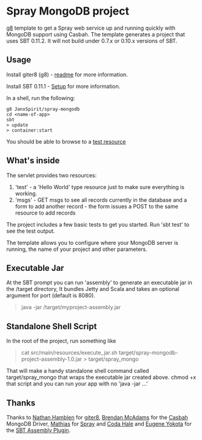 # Spray MongoDB project

[g8](http://github.com/n8han/giter8) template to get a Spray web service up and running quickly with MongoDB support using Casbah. The template generates a project that uses SBT 0.11.2. It will not build under 0.7.x or 0.10.x versions of SBT. 

## Usage

Install giter8 (g8) - [readme](http://github.com/n8han/giter8#readme) for more information.

Install SBT 0.11.1 - [Setup](https://github.com/harrah/xsbt/wiki/Setup) for more information.

In a shell, run the following:

    g8 JanxSpirit/spray-mongodb
    cd <name-of-app>
    sbt
    > update
    > container:start
    
You should be able to browse to a [test resource](http://localhost:8080/test)

## What's inside

The servlet provides two resources:

1. 'test' - a 'Hello World' type resource just to make sure everything is working.
2. 'msgs' - GET msgs to see all records currently in the database and a form to add another record - the form issues a POST to the same resource to add records

The project includes a few basic tests to get you started. Run 'sbt test' to see the test output.

The template allows you to configure where your MongoDB server is running, the name of your project and other parameters.

## Executable Jar

At the SBT prompt you can run 'assembly' to generate an executable jar in the /target directory, It bundles Jetty and Scala and takes an optional argument for port (default is 8080).
> java -jar /target/myproject-assembly.jar

## Standalone Shell Script

In the root of the project, run something like

> cat src/main/resources/execute_jar.sh target/spray-mongodb-project-assembly-1.0.jar > target/spray_mongo

That will make a handy standalone shell command called target/spray_mongo that wraps the executable jar created above. chmod +x that script and you can run your app with no 'java -jar ...'

## Thanks

Thanks to [Nathan Hamblen](https://github.com/n8han) for [giter8](https://github.com/n8han/giter8), [Brendan McAdams](https://github.com/bwmcadams) for the [Casbah](https://github.com/mongodb/casbah) MongoDB Driver, [Mathias](https://github.com/sirthias) for [Spray](https://github.com/spray/spray)
and [Coda Hale](https://github.com/codahale) and [Eugene Yokota](https://github.com/eed3si9n) for the [SBT Assembly Plugin](https://github.com/eed3si9n/sbt-assembly).
